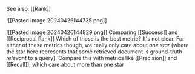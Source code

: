 See also: [[Rank]]

![[Pasted image 20240426144735.png]]

![[Pasted image 20240426144829.png]]
Comparing [[Success]] and [[Reciprocal Rank]]
Which of these is the best metric? It's not clear. For either of these metrics though, we really only care about *one star* (where the star here represents that some retrieved document is ground-truth *relevant* to a query). Compare this with metrics like [[Precision]] and [[Recall]], which care about more than one star